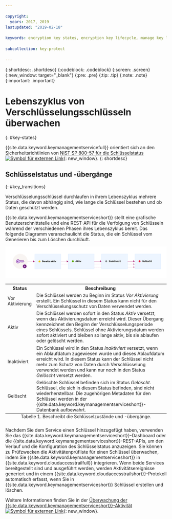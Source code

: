 ```yaml
---

copyright:
  years: 2017, 2019
lastupdated: "2019-02-18"

keywords: encryption key states, encryption key lifecycle, manage key lifecycle

subcollection: key-protect

---
```


{:shortdesc: .shortdesc}
{:codeblock: .codeblock}
{:screen: .screen}
{:new_window: target="_blank"}
{:pre: .pre}
{:tip: .tip}
{:note: .note}
{:important: .important}

# Lebenszyklus von Verschlüsselungsschlüsseln überwachen
{: #key-states}

{{site.data.keyword.keymanagementservicefull}} orientiert sich an den Sicherheitsrichtlinien von [NIST SP 800-57 für die Schlüsselstatus ![Symbol für externen Link](../../../icons/launch-glyph.svg "Symbol für externen Link")](http://nvlpubs.nist.gov/nistpubs/SpecialPublications/NIST.SP.800-57pt1r4.pdf){: new_window}.
{: shortdesc}

## Schlüsselstatus und -übergänge
{: #key_transitions}

Verschlüsselungsschlüssel durchlaufen in ihrem Lebenszyklus mehrere Status, die davon abhängig sind, wie lange die Schlüssel bestehen und ob Daten geschützt werden. 

{{site.data.keyword.keymanagementserviceshort}} stellt eine grafische Benutzerschnittstelle und eine REST-API für die Verfolgung von Schlüsseln während der verschiedenen Phasen ihres Lebenszyklus bereit. Das folgende Diagramm veranschaulicht die Status, die ein Schlüssel vom Generieren bis zum Löschen durchläuft.

![Das Diagramm zeigt dieselben Komponenten, die auch in der folgenden Definitionstabelle beschrieben sind.](../images/key-states_min.svg)

<table>
  <tr>
    <th>Status</th>
    <th>Beschreibung</th>
  </tr>
  <tr>
    <td>Vor Aktivierung</td>
    <td>Die Schlüssel werden zu Beginn im Status <i>Vor Aktivierung</i> erstellt. Ein Schlüssel in diesem Status kann nicht für den Verschlüsselungsschutz von Daten verwendet werden.</td>
  </tr>
  <tr>
    <td>Aktiv</td>
    <td>Die Schlüssel werden sofort in den Status <i>Aktiv</i> versetzt, wenn das Aktivierungsdatum erreicht wird. Dieser Übergang kennzeichnet den Beginn der Verschlüsselungsperiode eines Schlüssels. Schlüssel ohne Aktivierungsdatum werden sofort aktiviert und bleiben so lange aktiv, bis sie ablaufen oder gelöscht werden.</td>
  </tr>
  <tr>
    <td>Inaktiviert</td>
    <td>Ein Schlüssel wird in den Status <i>Inaktiviert</i> versetzt, wenn ein Ablaufdatum zugewiesen wurde und dieses Ablaufdatum erreicht wird. In diesem Status kann der Schlüssel nicht mehr zum Schutz von Daten durch Verschlüsselung verwendet werden und kann nur noch in den Status <i>Gelöscht</i> versetzt werden.</td>
  </tr>
  <tr>
    <td>Gelöscht</td>
    <td>Gelöschte Schlüssel befinden sich im Status <i>Gelöscht</i>. Schlüssel, die sich in diesem Status befinden, sind nicht wiederherstellbar. Die zugehörigen Metadaten für den Schlüssel werden in der {{site.data.keyword.keymanagementserviceshort}}-Datenbank aufbewahrt. </td>
  </tr>
  <caption style="caption-side:bottom;">Tabelle 1. Beschreibt die Schlüsselzustände und -übergänge.</caption>
</table>

Nachdem Sie dem Service einen Schlüssel hinzugefügt haben, verwenden Sie das {{site.data.keyword.keymanagementserviceshort}}-Dashboard oder die {{site.data.keyword.keymanagementserviceshort}}-REST-APIs, um den Verlauf und die Konfiguration des Schlüsselstatus anzuzeigen. Sie können zu Prüfzwecken die Aktivitätenprüfliste für einen Schlüssel überwachen, indem Sie {{site.data.keyword.keymanagementserviceshort}} in {{site.data.keyword.cloudaccesstrailfull}} integrieren. Wenn beide Services bereitgestellt sind und ausgeführt werden, werden Aktivitätsereignisse generiert und in einem {{site.data.keyword.cloudaccesstrailshort}}-Protokoll automatisch erfasst, wenn Sie in {{site.data.keyword.keymanagementserviceshort}} Schlüssel erstellen und löschen. 

Weitere Informationen finden Sie in der [Überwachung der {{site.data.keyword.keymanagementserviceshort}}-Aktivität ![Symbol für externen Link](../../../icons/launch-glyph.svg "Symbol für externen Link")](/docs/services/cloud-activity-tracker?topic=cloud-activity-tracker-kp){: new_window}.
